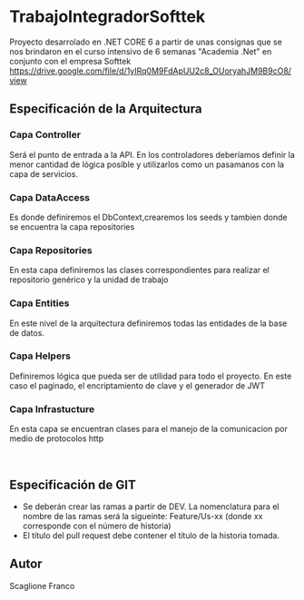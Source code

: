 # TrabajoIntegradorSofttek
Proyecto desarrolado en .NET CORE 6 a partir de unas consignas que se nos brindaron en el curso intensivo de 6 semanas "Academia .Net" en conjunto con el empresa Softtek
https://drive.google.com/file/d/1yIRq0M9FdApUU2c8_OUoryahJM9B9cO8/view

## **Especificación de la Arquitectura**
### **Capa Controller**
Será el punto de entrada a la API. En los controladores deberíamos definir la menor cantidad de lógica posible y utilizarlos como un pasamanos con la capa de servicios.
​
### **Capa DataAccess**
Es donde definiremos el DbContext,crearemos los seeds y tambien donde se encuentra la capa repositories

### **Capa Repositories**
En esta capa definiremos las clases correspondientes para realizar el repositorio genérico y la unidad de trabajo

### **Capa Entities**
En este nivel de la arquitectura definiremos todas las entidades de la base de datos.
​
### **Capa Helpers**
Definiremos lógica que pueda ser de utilidad para todo el proyecto. En este caso el paginado, el encriptamiento de clave y el generador de JWT

### **Capa Infrastucture**
En esta capa se encuentran clases para el manejo de la comunicacion por medio de protocolos http

​
## **Especificación de GIT**​
* Se deberán crear las ramas a partir de DEV. La nomenclatura para el nombre de las ramas será la sigueinte: Feature/Us-xx (donde xx corresponde con el número de historia)
* El título del pull request debe contener el título de la historia tomada.

## **Autor**
Scaglione Franco
